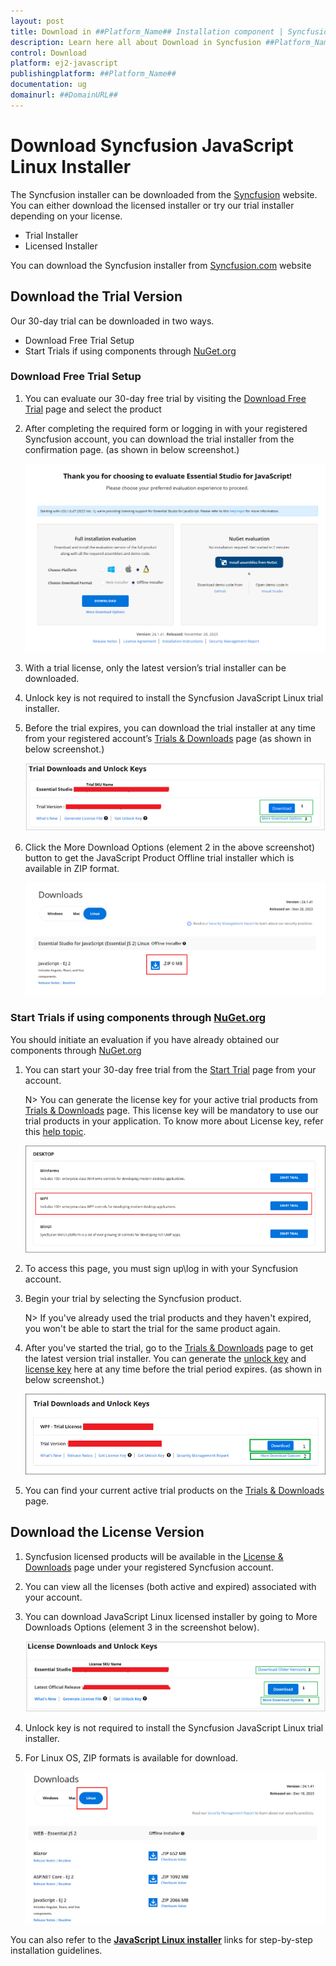 ```yaml
---
layout: post
title: Download in ##Platform_Name## Installation component | Syncfusion
description: Learn here all about Download in Syncfusion ##Platform_Name## Installation component of Syncfusion Essential JS 2 and more.
control: Download 
platform: ej2-javascript
publishingplatform: ##Platform_Name##
documentation: ug
domainurl: ##DomainURL##
---
```


# Download Syncfusion JavaScript Linux Installer

The Syncfusion installer can be downloaded from the [Syncfusion](https://www.syncfusion.com/) website. You can either download the licensed installer or try our trial installer depending on your license.

   -	Trial Installer
   -	Licensed Installer

You can download the Syncfusion installer from [Syncfusion.com](https://www.syncfusion.com/) website 

## Download the Trial Version

Our 30-day trial can be downloaded in two ways.

* Download Free Trial Setup
* Start Trials if using components through [NuGet.org](https://www.nuget.org/packages?q=syncfusion)


### Download Free Trial Setup

1. You can evaluate our 30-day free trial by visiting the [Download Free Trial](https://www.syncfusion.com/downloads) page and select the product
2. After completing the required form or logging in with your registered Syncfusion account, you can download the trial installer from the confirmation page. (as shown in below screenshot.)

   ![Trial and downloads of Syncfusion JavaScript](images/trial-confirmation.png)
   
3. With a trial license, only the latest version’s trial installer can be downloaded.
4. Unlock key is not required to install the Syncfusion JavaScript Linux trial installer.
5. Before the trial expires, you can download the trial installer at any time from your registered account’s [Trials & Downloads](https://www.syncfusion.com/account/manage-trials/downloads) page (as shown in below screenshot.)
 
   ![Trial and downloads of Syncfusion JavaScript](images/trial-download.png)

6. Click the More Download Options (element 2 in the above screenshot) button to get the JavaScript Product Offline trial installer which is available in ZIP format.

   ![License and downloads of Syncfusion JavaScript](images/start-trial-download-offline-installer.png)

### Start Trials if using components through [NuGet.org](https://www.nuget.org/packages?q=syncfusion)

You should initiate an evaluation if you have already obtained our components through [NuGet.org](https://www.nuget.org/packages?q=syncfusion)

1. You can start your 30-day free trial from the [Start Trial](https://www.syncfusion.com/account/manage-trials/start-trials) page from your account.

   N> You can generate the license key for your active trial products from [Trials & Downloads](https://www.syncfusion.com/account/manage-trials/downloads) page. This license key will be mandatory to use our trial products in your application. To know more about License key, refer this [help topic](https://help.syncfusion.com/common/essential-studio/licensing/overview).
	
    ![Trial and downloads of Syncfusion JavaScript](images/start-trial-download.png)
   
2. To access this page, you must sign up\log in with your Syncfusion account.
3. Begin your trial by selecting the Syncfusion product. 

   N> If you've already used the trial products and they haven't expired, you won't be able to start the trial for the same product again.

4. After you've started the trial, go to the [Trials & Downloads](https://www.syncfusion.com/account/manage-trials/downloads) page to get the latest version trial installer. You can generate the [unlock key](https://www.syncfusion.com/kb/8069/how-to-generate-unlock-key-for-essentials-studio-products) and [license key](https://ej2.syncfusion.com/javascript/documentation/licensing/license-key-generation) here at any time before the trial period expires. (as shown in below screenshot.)

   ![License and downloads of Syncfusion JavaScript](images/start-trial-download-installer.png)

5. You can find your current active trial products on the [Trials & Downloads](https://www.syncfusion.com/account/manage-trials/downloads) page.
   

## Download the License Version

1. Syncfusion licensed products will be available in the [License & Downloads](https://www.syncfusion.com/account/downloads) page under your registered Syncfusion account.
2. You can view all the licenses (both active and expired) associated with your account.
3. You can download JavaScript Linux licensed installer by going to More Downloads Options (element 3 in the screenshot below).

   ![License and downloads of Syncfusion JavaScript](images/license-download.png)
   
4. Unlock key is not required to install the Syncfusion JavaScript Linux trial installer.   
5. For Linux OS, ZIP formats is available for download.
   
   ![License and downloads of Syncfusion JavaScript](images/Linux_Download.PNG)

You can also refer to the [**JavaScript Linux installer**](https://help.syncfusion.com/common/essential-studio/installation/linux-installer/how-to-install) links for step-by-step installation guidelines.	
